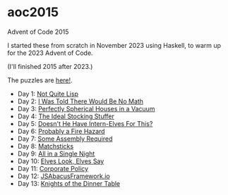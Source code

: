 # aoc2015
Advent of Code 2015

I started these from scratch in November 2023 using Haskell, to warm up for the 2023 Advent of Code.

(I'll finished 2015 after 2023.)

The puzzles are [here!](https://adventofcode.com/2015).

* Day 1: [Not Quite Lisp](https://github.com/jimflood/aoc2015/blob/main/src/Day1.hs)
* Day 2: [I Was Told There Would Be No Math](https://github.com/jimflood/aoc2015/blob/main/src/Day2.hs)
* Day 3: [Perfectly Spherical Houses in a Vacuum](https://github.com/jimflood/aoc2015/blob/main/src/Day3.hs)
* Day 4: [The Ideal Stocking Stuffer](https://github.com/jimflood/aoc2015/blob/main/src/Day4.hs)
* Day 5: [Doesn't He Have Intern-Elves For This?](https://github.com/jimflood/aoc2015/blob/main/src/Day5.hs)
* Day 6: [Probably a Fire Hazard](https://github.com/jimflood/aoc2015/blob/main/src/Day6.hs)
* Day 7: [Some Assembly Required](https://github.com/jimflood/aoc2015/blob/main/src/Day7.hs)
* Day 8: [Matchsticks](https://github.com/jimflood/aoc2015/blob/main/src/Day8.hs)
* Day 9: [All in a Single Night](https://github.com/jimflood/aoc2015/blob/main/src/Day9.hs)
* Day 10: [Elves Look, Elves Say](https://github.com/jimflood/aoc2015/blob/main/src/Day10.hs)
* Day 11: [Corporate Policy](https://github.com/jimflood/aoc2015/blob/main/src/Day11.hs)
* Day 12: [JSAbacusFramework.io](https://github.com/jimflood/aoc2015/blob/main/src/Day12.hs)
* Day 13: [Knights of the Dinner Table](https://github.com/jimflood/aoc2015/blob/main/src/Day13.hs)
